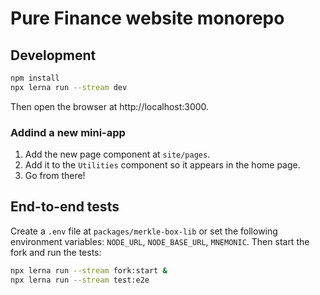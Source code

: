 # Pure Finance website monorepo

## Development

```sh
npm install
npx lerna run --stream dev
```

Then open the browser at http://localhost:3000.

### Addind a new mini-app

1. Add the new page component at `site/pages`.
1. Add it to the `Utilities` component so it appears in the home page.
1. Go from there!

## End-to-end tests

Create a `.env` file at `packages/merkle-box-lib` or set the following environment variables: `NODE_URL`, `NODE_BASE_URL`, `MNEMONIC`.
Then start the fork and run the tests:

```sh
npx lerna run --stream fork:start &
npx lerna run --stream test:e2e
```
